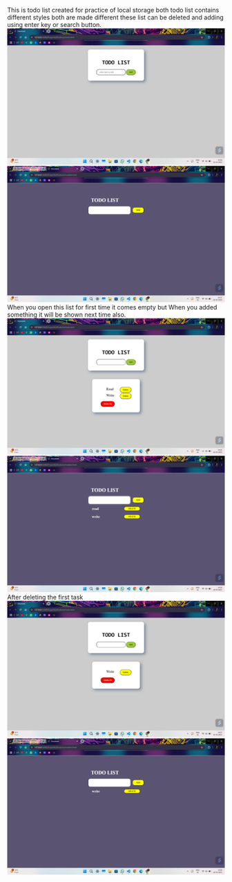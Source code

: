 This is todo list created for practice of local storage both todo list contains different styles both are made different these list can be deleted and adding using enter key or search button.
<br>
<img src="./img/img1.png" alt="img1"> </img>
<img src="./img/img11.png" alt="img11"> </img>
<br>
When you open this list for first time it comes empty but When you added something it will be shown next time also.
<br>
<img src="./img/img2.png" alt="img2"></img>
<img src="./img/img12.png" alt="img12"></img>
<br>
After deleting the first task
<img src="./img/img3.png" alt="img3"></img>
<img src="./img/img13.png" alt="img13"></img>
<br>